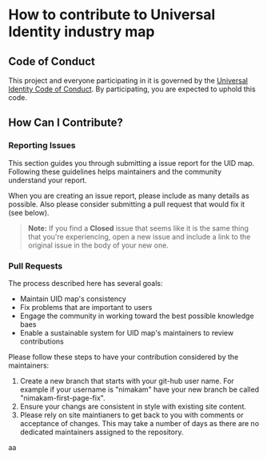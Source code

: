 # How to contribute to Universal Identity industry map

## Code of Conduct

This project and everyone participating in it is governed by the [Universal Identity Code of Conduct](CODE_OF_CONDUCT.md). By participating, you are expected to uphold this code.

## How Can I Contribute?

### Reporting Issues

This section guides you through submitting a issue report for the UID map. Following these guidelines helps maintainers and the community understand your report.

When you are creating an issue report, please include as many details as possible. Also please consider submitting a pull request that would fix it (see below).

> **Note:** If you find a **Closed** issue that seems like it is the same thing that you're experiencing, open a new issue and include a link to the original issue in the body of your new one.

### Pull Requests

The process described here has several goals:

- Maintain UID map's consistency
- Fix problems that are important to users
- Engage the community in working toward the best possible knowledge baes
- Enable a sustainable system for UID map's maintainers to review contributions

Please follow these steps to have your contribution considered by the maintainers:

1. Create a new branch that starts with your git-hub user name. For example if your username is "nimakam" have your new branch be called "nimakam-first-page-fix".
2. Ensure your changs are consistent in style with existing site content.
3. Please rely on site maintianers to get back to you with comments or acceptance of changes. This may take a number of days as there are no dedicated maintainers assigned to the repository.

aa